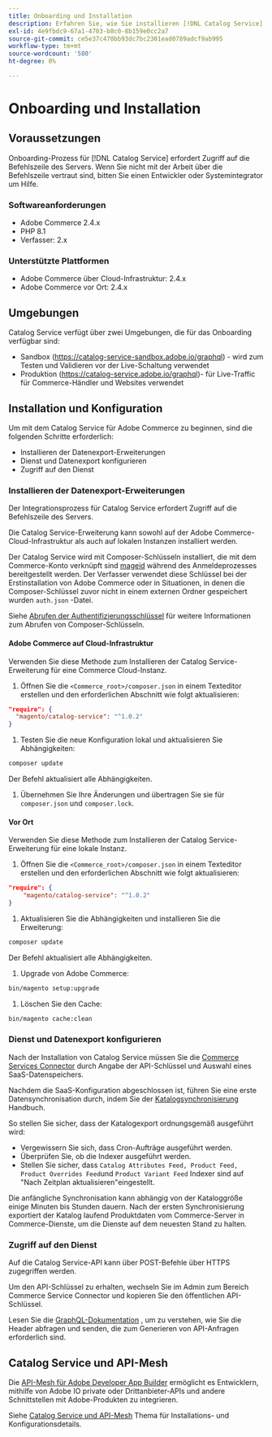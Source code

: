 ```yaml
---
title: Onboarding und Installation
description: Erfahren Sie, wie Sie installieren [!DNL Catalog Service]
exl-id: 4e9fbdc9-67a1-4703-b8c0-8b159e0cc2a7
source-git-commit: ce5e37c470bb93dc7bc2301ead0789adcf9ab995
workflow-type: tm+mt
source-wordcount: '580'
ht-degree: 0%

---
```


# Onboarding und Installation

## Voraussetzungen

Onboarding-Prozess für [!DNL Catalog Service] erfordert Zugriff auf die Befehlszeile des Servers. Wenn Sie nicht mit der Arbeit über die Befehlszeile vertraut sind, bitten Sie einen Entwickler oder Systemintegrator um Hilfe.

### Softwareanforderungen

- Adobe Commerce 2.4.x
- PHP 8.1
- Verfasser: 2.x

### Unterstützte Plattformen

- Adobe Commerce über Cloud-Infrastruktur: 2.4.x
- Adobe Commerce vor Ort: 2.4.x

## Umgebungen

Catalog Service verfügt über zwei Umgebungen, die für das Onboarding verfügbar sind:

- Sandbox (https://catalog-service-sandbox.adobe.io/graphql) - wird zum Testen und Validieren vor der Live-Schaltung verwendet
- Produktion (https://catalog-service.adobe.io/graphql)- für Live-Traffic für Commerce-Händler und Websites verwendet

## Installation und Konfiguration

Um mit dem Catalog Service für Adobe Commerce zu beginnen, sind die folgenden Schritte erforderlich:

- Installieren der Datenexport-Erweiterungen
- Dienst und Datenexport konfigurieren
- Zugriff auf den Dienst

### Installieren der Datenexport-Erweiterungen

Der Integrationsprozess für Catalog Service erfordert Zugriff auf die Befehlszeile des Servers.

Die Catalog Service-Erweiterung kann sowohl auf der Adobe Commerce-Cloud-Infrastruktur als auch auf lokalen Instanzen installiert werden.

Der Catalog Service wird mit Composer-Schlüsseln installiert, die mit dem Commerce-Konto verknüpft sind [mageid](https://developer.adobe.com/commerce/marketplace/guides/sellers/profile-personal/#field-descriptions) während des Anmeldeprozesses bereitgestellt werden. Der Verfasser verwendet diese Schlüssel bei der Erstinstallation von Adobe Commerce oder in Situationen, in denen die Composer-Schlüssel zuvor nicht in einem externen Ordner gespeichert wurden `auth.json` -Datei.

Siehe [Abrufen der Authentifizierungsschlüssel](https://experienceleague.adobe.com/docs/commerce-operations/installation-guide/prerequisites/authentication-keys.html) für weitere Informationen zum Abrufen von Composer-Schlüsseln.

#### Adobe Commerce auf Cloud-Infrastruktur

Verwenden Sie diese Methode zum Installieren der Catalog Service-Erweiterung für eine Commerce Cloud-Instanz.

1. Öffnen Sie die `<Commerce_root>/composer.json` in einem Texteditor erstellen und den erforderlichen Abschnitt wie folgt aktualisieren:

```json
"require": {
  "magento/catalog-service": "^1.0.2"
}
```

1. Testen Sie die neue Konfiguration lokal und aktualisieren Sie Abhängigkeiten:

```bash
composer update
```

Der Befehl aktualisiert alle Abhängigkeiten.

1. Übernehmen Sie Ihre Änderungen und übertragen Sie sie für `composer.json` und `composer.lock`.

#### Vor Ort

Verwenden Sie diese Methode zum Installieren der Catalog Service-Erweiterung für eine lokale Instanz.

1. Öffnen Sie die `<Commerce_root>/composer.json` in einem Texteditor erstellen und den erforderlichen Abschnitt wie folgt aktualisieren:

```json
"require": {
    "magento/catalog-service": "^1.0.2"
}
```

1. Aktualisieren Sie die Abhängigkeiten und installieren Sie die Erweiterung:

```bash
composer update
```

Der Befehl aktualisiert alle Abhängigkeiten.

1. Upgrade von Adobe Commerce:

```bash
bin/magento setup:upgrade
```

1. Löschen Sie den Cache:

```bash
bin/magento cache:clean
```

### Dienst und Datenexport konfigurieren

Nach der Installation von Catalog Service müssen Sie die [Commerce Services Connector](https://experienceleague.adobe.com/docs/commerce-merchant-services/user-guides/integration-services/saas.html#apikey) durch Angabe der API-Schlüssel und Auswahl eines SaaS-Datenspeichers.

Nachdem die SaaS-Konfiguration abgeschlossen ist, führen Sie eine erste Datensynchronisation durch, indem Sie der [Katalogsynchronisierung](https://experienceleague.adobe.com/docs/commerce-merchant-services/user-guides/data-services/catalog-sync.html) Handbuch.

So stellen Sie sicher, dass der Katalogexport ordnungsgemäß ausgeführt wird:

- Vergewissern Sie sich, dass Cron-Aufträge ausgeführt werden.
- Überprüfen Sie, ob die Indexer ausgeführt werden.
- Stellen Sie sicher, dass `Catalog Attributes Feed, Product Feed, Product Overrides Feed`und `Product Variant Feed` Indexer sind auf &quot;Nach Zeitplan aktualisieren&quot;eingestellt.

Die anfängliche Synchronisation kann abhängig von der Kataloggröße einige Minuten bis Stunden dauern. Nach der ersten Synchronisierung exportiert der Katalog laufend Produktdaten vom Commerce-Server in Commerce-Dienste, um die Dienste auf dem neuesten Stand zu halten.

### Zugriff auf den Dienst

Auf die Catalog Service-API kann über POST-Befehle über HTTPS zugegriffen werden.

Um den API-Schlüssel zu erhalten, wechseln Sie im Admin zum Bereich Commerce Service Connector und kopieren Sie den öffentlichen API-Schlüssel.

Lesen Sie die [GraphQL-Dokumentation](https://developer.adobe.com/commerce/webapi/graphql/) , um zu verstehen, wie Sie die Header abfragen und senden, die zum Generieren von API-Anfragen erforderlich sind.

## Catalog Service und API-Mesh

Die [API-Mesh für Adobe Developer App Builder](https://developer.adobe.com/graphql-mesh-gateway/gateway/overview/) ermöglicht es Entwicklern, mithilfe von Adobe IO private oder Drittanbieter-APIs und andere Schnittstellen mit Adobe-Produkten zu integrieren.

Siehe  [Catalog Service und API-Mesh](mesh.md) Thema für Installations- und Konfigurationsdetails.
